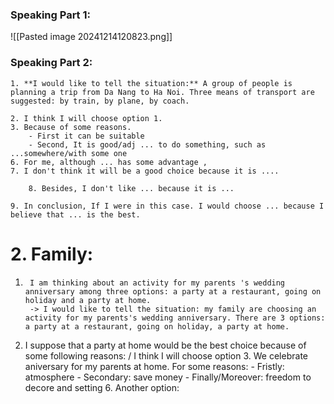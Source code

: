 
### Speaking Part 1: 


![[Pasted image 20241214120823.png]]


### Speaking Part 2: 


```
1. **I would like to tell the situation:** A group of people is planning a trip from Da Nang to Ha Noi. Three means of transport are suggested: by train, by plane, by coach. 

2. I think I will choose option 1. 
3. Because of some reasons. 
	- First it can be suitable 
	- Second, It is good/adj ... to do something, such as ...somewhere/with some one 
6. For me, although ... has some advantage , 
7. I don't think it will be a good choice because it is ....

	8. Besides, I don't like ... because it is ...

9. In conclusion, If I were in this case. I would choose ... because I believe that ... is the best. 
```

# 2. Family: 
1. 
		I am thinking about an activity for my parents 's wedding anniversary among three options: a party at a restaurant, going on holiday and a party at home. 
		-> I would like to tell the situation: my family are choosing an activity for my parents's wedding anniversary. There are 3 options: a party at a restaurant, going on holiday, a party at home. 
2. I suppose that a party at home would be the best choice because of some following reasons: / I think I will choose option 3. We celebrate aniversary for my parents at home. For some reasons: 
		- Fristly: atmosphere
		- Secondary: save money
		- Finally/Moreover: freedom to decore and setting 
	6. Another option: 